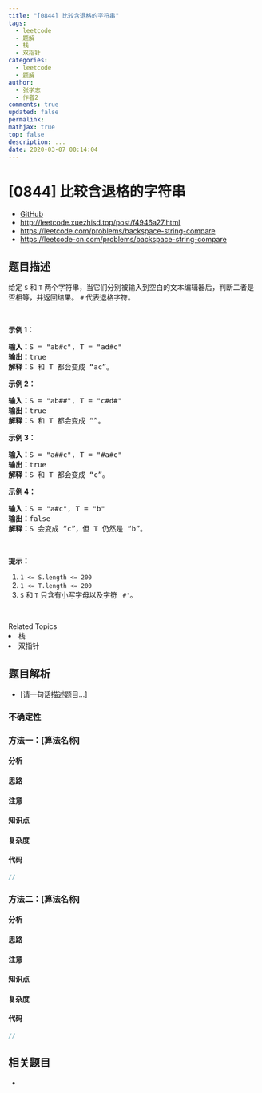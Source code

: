 ```yaml
---
title: "[0844] 比较含退格的字符串"
tags:
  - leetcode
  - 题解
  - 栈
  - 双指针
categories:
  - leetcode
  - 题解
author:
  - 张学志
  - 作者2
comments: true
updated: false
permalink:
mathjax: true
top: false
description: ...
date: 2020-03-07 00:14:04
---
```



# [0844] 比较含退格的字符串
* [GitHub](https://github.com/algoboy101/LeetCodeCrowdsource/tree/master/_posts/QA/%5B0844%5D%20%E6%AF%94%E8%BE%83%E5%90%AB%E9%80%80%E6%A0%BC%E7%9A%84%E5%AD%97%E7%AC%A6%E4%B8%B2.md)
* http://leetcode.xuezhisd.top/post/f4946a27.html
* https://leetcode.com/problems/backspace-string-compare
* https://leetcode-cn.com/problems/backspace-string-compare


## 题目描述

<p>给定 <code>S</code> 和 <code>T</code> 两个字符串，当它们分别被输入到空白的文本编辑器后，判断二者是否相等，并返回结果。 <code>#</code> 代表退格字符。</p>

<p>&nbsp;</p>

<p><strong>示例 1：</strong></p>

<pre><strong>输入：</strong>S = &quot;ab#c&quot;, T = &quot;ad#c&quot;
<strong>输出：</strong>true
<strong>解释：</strong>S 和 T 都会变成 &ldquo;ac&rdquo;。
</pre>

<p><strong>示例 2：</strong></p>

<pre><strong>输入：</strong>S = &quot;ab##&quot;, T = &quot;c#d#&quot;
<strong>输出：</strong>true
<strong>解释：</strong>S 和 T 都会变成 &ldquo;&rdquo;。
</pre>

<p><strong>示例 3：</strong></p>

<pre><strong>输入：</strong>S = &quot;a##c&quot;, T = &quot;#a#c&quot;
<strong>输出：</strong>true
<strong>解释：</strong>S 和 T 都会变成 &ldquo;c&rdquo;。
</pre>

<p><strong>示例 4：</strong></p>

<pre><strong>输入：</strong>S = &quot;a#c&quot;, T = &quot;b&quot;
<strong>输出：</strong>false
<strong>解释：</strong>S 会变成 &ldquo;c&rdquo;，但 T 仍然是 &ldquo;b&rdquo;。</pre>

<p>&nbsp;</p>

<p><strong>提示：</strong></p>

<ol>
	<li><code>1 &lt;= S.length &lt;= 200</code></li>
	<li><code>1 &lt;= T.length &lt;= 200</code></li>
	<li><code>S</code> 和 <code>T</code> 只含有小写字母以及字符 <code>&#39;#&#39;</code>。</li>
</ol>

<p>&nbsp;</p>
<div><div>Related Topics</div><div><li>栈</li><li>双指针</li></div></div>


## 题目解析
* [请一句话描述题目...]

### 不确定性


### 方法一：[算法名称]

#### 分析

#### 思路

#### 注意

#### 知识点

#### 复杂度

#### 代码

```cpp
//
```


### 方法二：[算法名称]

#### 分析

#### 思路

#### 注意

#### 知识点

#### 复杂度

#### 代码

```cpp
//
```


## 相关题目
* 
